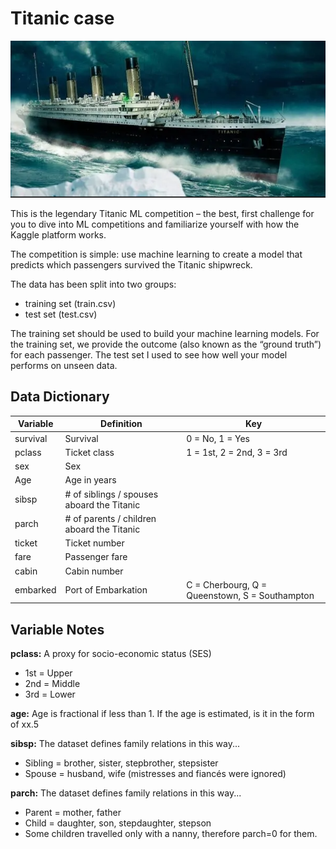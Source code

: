# Titanic case

![alt text](/image/titanic.PNG "")

This is the legendary Titanic ML competition – the best, first challenge for you to dive into ML competitions and familiarize yourself with how the Kaggle platform works.

The competition is simple: use machine learning to create a model that predicts which passengers survived the Titanic shipwreck.

The data has been split into two groups:
* training set (train.csv)
* test set (test.csv)

The training set should be used to build your machine learning models. For the training set, we provide the outcome (also known as the “ground truth”) for each passenger. 
The test set I used to see how well your model performs on unseen data.

## Data Dictionary

| Variable | Definition	| Key |
| ------ | ------ | ------ |
| survival	| Survival	| 0 = No, 1 = Yes |
| pclass	| Ticket class	| 1 = 1st, 2 = 2nd, 3 = 3rd |
| sex	| Sex	|
| Age	| Age in years	|
| sibsp	| # of siblings / spouses aboard the Titanic	|
| parch	| # of parents / children aboard the Titanic	|
| ticket	| Ticket number	|
| fare	| Passenger fare	|
| cabin	| Cabin number	|
| embarked	| Port of Embarkation	| C = Cherbourg, Q = Queenstown, S = Southampton |

## Variable Notes

**pclass:** A proxy for socio-economic status (SES)
* 1st = Upper
* 2nd = Middle
* 3rd = Lower

**age:** Age is fractional if less than 1. If the age is estimated, is it in the form of xx.5

**sibsp:** The dataset defines family relations in this way...
* Sibling = brother, sister, stepbrother, stepsister
* Spouse = husband, wife (mistresses and fiancés were ignored)

**parch:** The dataset defines family relations in this way...
* Parent = mother, father
* Child = daughter, son, stepdaughter, stepson
* Some children travelled only with a nanny, therefore parch=0 for them.

